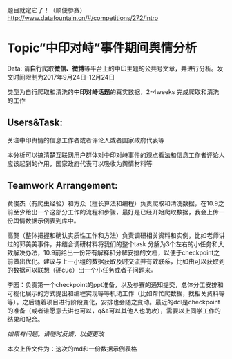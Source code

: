 题目就定它了！（顺便参赛）http://www.datafountain.cn/#/competitions/272/intro

# Topic“中印对峙”事件期间舆情分析

Data: 请**自行**爬取**微信、微博**等平台上的中印主题的公共号文章，并进行分析。发文时间限制为2017年9月24日-12月24日

类型为自行爬取和清洗的**中印对峙话题**的真实数据，2-4weeks 完成爬取和清洗的工作

## Users&Task:

关注中印舆情的信息工作者或者评论人或者国家政府代表等

本分析可以搞清楚互联网用户群体对中印对峙事件的观点看法和信息工作者评论人应该起到的作用，国家政府代表可以吸收为舆情材料等

## Teamwork Arrangement:

黄俊杰（有爬虫经验）和方众（擅长算法和编程）负责爬取和清洗数据，在10.9之前至少给出一个这部分工作的流程和步骤，最好是已经开始爬取数据，我会上传一份舆情数据示例表到库中。

高龑（整体把握和确认实质性工作和方法）负责调研相关资料和实例，比如老师讲过的郭美美事件，并结合调研材料将我们的整个task 分解为3个左右的小任务和大致解决办法，10.9前给出一份带有解释和分解安排的文档，以便于checkpoint之前做出优化。建议与上一小组的数据获取及时交流并有效联系，比如由可以获取到的数据可以联想（硬cue）出一个小任务或者子问题来。

李园：负责第一个checkpoint的ppt准备，以及参赛的通知提交，总体分工安排和可视化展示的方式提出和编程实现等等机动工作（比如帮忙爬数据，找相关资料等等）。之后随着项目进行阶段变化，安排也会随之变动。最近的ddl是checkpoint的准备（或者谁愿意去讲也可以，q&a可以其他人也助攻），需要以上同学工作的结果和配合。

*如果有问题。请随时反馈，以便更改*

本次上传文件为：这次的md和一份数据示例表格
